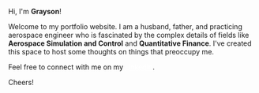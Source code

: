 Hi, I'm **Grayson**! 

Welcome to my portfolio website. I am a husband, father, and practicing aerospace engineer who is fascinated by the complex details of fields like **Aerospace Simulation and Control** and **Quantitative Finance**. I've 
created 
this space to host some thoughts on things that preoccupy me. 

Feel free to connect with me on my <a href="https://www.linkedin.com/in/grayson-goble/" style="color: white; text-decoration: underline;text-decoration-style: dotted;">LinkedIn</a>. 

Cheers!
